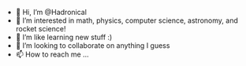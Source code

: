 - 👋 Hi, I’m @Hadronical
- 👀 I’m interested in math, physics, computer science, astronomy, and rocket science!
- 🌱 I’m like learning new stuff :)
- 💞️ I’m looking to collaborate on anything I guess
- 📫 How to reach me ...

<!---
Hadronical/Hadronical is a ✨ special ✨ repository because its `README.md` (this file) appears on your GitHub profile.
You can click the Preview link to take a look at your changes.
--->
